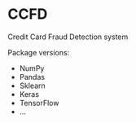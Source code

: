 # CCFD
Credit Card Fraud Detection system

Package versions:
- NumPy
- Pandas
- Sklearn
- Keras
- TensorFlow
- ...
